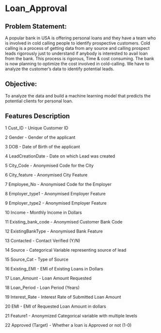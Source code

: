 # Loan_Approval
## Problem Statement:
A popular bank in USA is offering personal loans and they have a team who
is involved in cold calling people to identify prospective customers. Cold calling is a process
of getting data from any source and calling prospect leads rigorously just to understand if
anybody is interested to avail loan from the bank. This process is rigorous, Time & cost
consuming. The bank is now planning to optimize the cost involved in cold-calling. We have
to analyze the customer’s data to identify potential leads.

## Objective:
To analyze the data and build a machine learning model that predicts the
potential clients for personal loan.

## Features Description
1 Cust_ID - Unique Customer ID

2 Gender - Gender of the applicant

3 DOB -  Date of Birth of the applicant

4 LeadCreationDate - Date on which Lead was created

5 City_Code  - Anonymised Code for the City

6 City_feature - Anonymised City Feature

7 Employee_No - Anonymised Code for the Employer

8 Employer_type1 - Anonymised Employer Feature

9 Employer_type2 - Anonymised Employer Feature

10 Income  - Monthly Income in Dollars

11 Existing_bank_code - Anonymised Customer Bank Code

12 ExistingBankType - Anonymised Bank Feature

13 Contacted - Contact Verified (Y/N)

14 Source - Categorical Variable representing source of lead

15 Source_Cat -  Type of Source

16 Existing_EMI - EMI of Existing Loans in Dollars

17 Loan_Amount -  Loan Amount Requested

18 Loan_Period - Loan Period (Years)

19 Interest_Rate - Interest Rate of Submitted Loan Amount

20 EMI - EMI of Requested Loan Amount in dollars

21 Feature1 - Anonymized Categorical variable with multiple
levels

22 Approved (Target) - Whether a loan is Approved or not (1-0)
